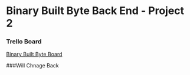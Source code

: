 # Binary Built Byte Back End - Project 2

### Trello Board
[Binary Built Byte Board](https://trello.com/b/yZULAQLG/project2)

###Will Chnage Back 
